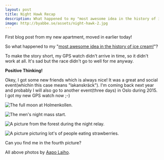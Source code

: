 ```yaml
---
layout: post
title: Night Hawk Recap
description: What happened to my "most awesome idea in the history of ice cream"?
image: http://byabbe.se/assets/night-hawk-2.jpg
---
```


First blog post from my new apartment, moved in earlier today!

So what happened to my "[most awesome idea in the history of ice cream!][1]"?

To make the story short, my GPS watch didn't arrive in time, so it didn't work at all. It's sad but the race didn't go to well for me anyway. 

**Positive Thinking!**

Okey, I got some new friends which is always nice! It was a great and social event(whichin this case means "lakanskräck"). I'm coming back next year and probably I will also go to another event(three days) in Oslo during 2015. I got my new GPS watch now ;-)

![The full moon at Holmenkollen.](http://byabbe.se/assets/night-hawk-1.jpg)

![The men's night mass start.](http://byabbe.se/assets/night-hawk-2.jpg)

![A picture from the forest during the night relay.](http://byabbe.se/assets/night-hawk-3.jpg)

![A picture picturing lot's of people eating strawberries.](http://byabbe.se/assets/night-hawk-4.jpg)

Can you find me in the fourth picture?

All above photos by [Aapo Laiho][2].

[1]: http://byabbe.se/blog/2014/06/23/norway-open-data-and-night-hawk
[2]: https://www.facebook.com/aapo.laiho